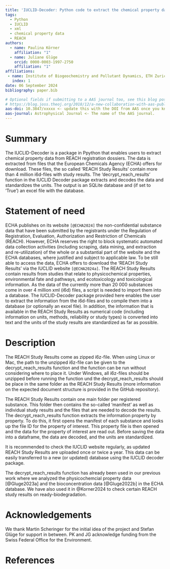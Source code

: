 ```yaml
---
title: 'IUCLID-Decoder: Python code to extract the chemical property data for the substances registered under REACH’'
tags:
  - Python
  - IUCLID
  - xml
  - chemical property data
  - REACH
authors:
  - name: Paulina Körner
    affiliation: "1"
  - name: Juliane Glüge
    orcid: 0000-0003-1997-2750
    affiliation: "1"
affiliations:
 - name: Institute of Biogeochemistry and Pollutant Dynamics, ETH Zurich, 8092 Zurich, Switzerland
   index: 1
date: 06 September 2024
bibliography: paper.bib

# Optional fields if submitting to a AAS journal too, see this blog post:
# https://blog.joss.theoj.org/2018/12/a-new-collaboration-with-aas-publishing
aas-doi: 10.3847/xxxxx <- update this with the DOI from AAS once you know it.
aas-journal: Astrophysical Journal <- The name of the AAS journal.
---
```



# Summary

The IUCLID-Decoder is a package in Ppython that enables users to extract chemical property data from REACH registration dossiers. The data is extracted from files that the European Chemicals Agency (ECHA) offers for download. These files, the so called ‘REACH Study Results’ contain more than 4 million i6d-files with study results. The ‘decrypt_reach_results’ function in the IUCLID Decoder package extracts and decodes the data and standardizes the units. The output is an SQLite database and (if set to ‘True’) an excel file with the database.

# Statement of need

ECHA publishes on its website `[@ECHA2024]` the non-confidential substance data that have been submitted by the registrants under the Regulation of Registration, Evaluation, Authorization and Restriction of Chemicals (REACH). However, ECHA reserves the right to block systematic automated data collection activities (including scraping, data mining, and extraction and re-utilization) of the whole or a substantial part of the website and the ECHA databases, where justified and subject to applicable law. To be still able to access the data, ECHA offers to download the ‘REACH Study Results’ via the IUCLID website `[@ECHA2024a]`. The REACH Study Results contain results from studies that relate to physicochemical properties, environmental fate and pathways, and ecotoxicology and toxicological information. As the data of the currently more than 20 000 substances come in over 4 million xml (i6d) files, a script is needed to import them into a database. The IUCLID-Decoder package provided here enables the user to extract the information from the i6d-files and to compile them into a database (or optionally an excel file). In addition, the information that is available in the REACH Study Results as numerical code (including information on units, methods, reliability or study types) is converted into text and the units of the study results are standardized as far as possible.

# Description
The REACH Study Results come as zipped i6z-file. When using Linux or Mac, the path to the unzipped i6z-file can be given to the decrypt_reach_results function and the function can be run without considering where to place it. Under Windows, all i6z-files should be unzipped before running the function und the decrypt_reach_results should be place in the same folder as the REACH Study Results (more information on the expected document structure is provided in the GitHub repository). 

The REACH Study Results contain one main folder per registered substance. This folder then contains the so-called ‘manifest’ as well as individual study results and the files that are needed to decode the results. The decrypt_reach_results function extracts the information property by property. To do this, it first opens the manifest of each substance and looks up the file ID for the property of interest. This property file is then opened and the data for the property of interest are read out. Before saving the data into a dataframe, the data are decoded, and the units are standardized.

It is recommended to check the IUCLID website regularly, as updated REACH Study Results are uploaded once or twice a year. This data can be easily transferred to a new (or updated) database using the IUCLID decoder package.

The decrypt_reach_results function has already been used in our previous work where we analyzed the physicochemcial property data [@Gluge2023a] and the bioconcentration data [@Gluge2022b] in the ECHA database. We have also used it in @Korner2024 to check certain REACH study results on ready-biodegradation.

# Acknowledgements
We thank Martin Scheringer for the initial idea of the project and Stefan Glüge for support in between. PK and JG acknowledge funding from the Swiss Federal Office for the Environment. 

# References
